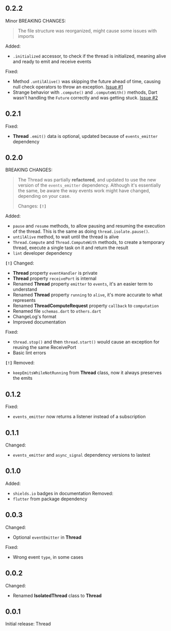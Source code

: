 ## 0.2.2

Minor BREAKING CHANGES:
> The file structure was reorganized, might cause some issues with imports

Added:
- `.initialized` accessor, to check if the thread is initialized, meaning alive and ready to emit and receive events

Fixed:
- Method `.untilAlive()` was skipping the future ahead of time, causing null check operators to throw an exception. [Issue #1](https://github.com/DrafaKiller/Thread-dart/issues/1)
- Strange behavior with `.compute()` and `.computeWith()` methods, Dart wasn't handling the `Future` correctly and was getting stuck. [Issue #2](https://github.com/DrafaKiller/Thread-dart/issues/2)

## 0.2.1

Fixed:
- **Thread** `.emit()` data is optional, updated because of `events_emitter` dependency

## 0.2.0

BREAKING CHANGES:
> The Thread was partially **refactored**, and updated to use the new version of the `events_emitter` dependency. Although it's essentially the same, be aware the way events work might have changed, depending on your case.
> 
> Changes: **`[!]`**

Added:
- `pause` and `resume` methods, to allow pausing and resuming the execution of the thread. This is the same as doing `thread.isolate.pause()`.
- `untilAlive` method, to wait until the thread is alive
- `Thread.Compute` and `Thread.ComputeWith` methods, to create a temporary thread, execute a single task on it and return the result
- `lint` developer dependency

**`[!]`** Changed:
- **Thread** property `eventHandler` is private
- **Thread** property `receivePort` is internal
- Renamed **Thread** property `emitter` to `events`, it's an easier term to understand
- Renamed **Thread** property `running` to `alive`, it's more accurate to what represents
- Renamed **ThreadComputeRequest** property `callback` to `computation`
- Renamed file `schemas.dart` to `others.dart`
- ChangeLog's format
- Improved documentation

Fixed:
- `thread.stop()` and then `thread.start()` would cause an exception for reusing the same ReceivePort
- Basic lint errors

**`[!]`** Removed:
- `keepEmitsWhileNotRunning` from **Thread** class, now it always preserves the emits

## 0.1.2

Fixed:
- `events_emitter` now returns a listener instead of a subscription

## 0.1.1

Changed:
- `events_emitter` and `async_signal` dependency versions to lastest

## 0.1.0

Added:
- `shields.io` badges in documentation
Removed:
- `flutter` from package dependency

## 0.0.3

Changed:
- Optional `eventEmitter` in **Thread**

Fixed:
- Wrong event `type`, in some cases

## 0.0.2

Changed:
- Renamed **IsolatedThread** class to **Thread**

## 0.0.1

Initial release: Thread